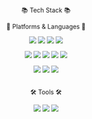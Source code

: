 <div align="center">
  📚 Tech Stack 📚

📝 Platforms & Languages 📝<br><p>
<img src="https://img.shields.io/badge/React-61DAFB?style=flat&logo=React&logoColor=white"/>
<img src="https://img.shields.io/badge/JavaScript-F7DF1E?style=flat&logo=javascript&logoColor=black"/>
<img src="https://img.shields.io/badge/HTML5-E34F26?style=flat&logo=html5&logoColor=white"/>
<img src="https://img.shields.io/badge/CSS3-1572B6?style=flat&logo=css3&logoColor=white"/> 
 
<p>
<img src="https://img.shields.io/badge/Java-3776AB?style=flat&logo=OpenJDK&logoColor=white"/> 
<img src="https://img.shields.io/badge/Thymeleaf-005F0F?style=flat&logo=Thymeleaf&logoColor=white"/> 
<img src="https://img.shields.io/badge/Springboot-6DB33F?style=flat&logo=springboot&logoColor=white"/>
<img src="https://img.shields.io/badge/Spring Security-6DB33F?style=flat&logo=Spring Security&logoColor=white"/>
<img src="https://img.shields.io/badge/JWT-6DB33F?style=flat&logo=JSON&logoColor=white"/>
  
<p>   

<img src="https://img.shields.io/badge/MySQL-4479A1?style=flat&logo=mysql&logoColor=white"/> 
<img src="https://img.shields.io/badge/Oracle-F80000?style=flat&logo=oracle&logoColor=white"/>
<img src="https://img.shields.io/badge/Amazon%20EC2-FF9900?style=flat&logo=Amazon&logoColor=white"/>
<br>  

<br>🛠 Tools 🛠<br><p>
<img src="https://img.shields.io/badge/IntelliJ IDEA-1E2A4E?style=flat&logo=intelliJ IDEA&logoColor=white"/>
<img src="https://img.shields.io/badge/Eclipse IDE-7B68EE?style=flat&logo=Eclipse IDE&logoColor=white"/>
<img src="https://img.shields.io/badge/Visual Studio Code-007ACC?style=flat&logo=Visual Studio Code&logoColor=white"/>



             
<br>
</div>

<!--
**minjoon0524/minjoon0524** is a ✨ _special_ ✨ repository because its `README.md` (this file) appears on your GitHub profile.

Here are some ideas to get you started:

- 🔭 I’m currently working on ...
- 🌱 I’m currently learning ...
- 👯 I’m looking to collaborate on ...
- 🤔 I’m looking for help with ...
- 💬 Ask me about ...
- 📫 How to reach me: ...
- 😄 Pronouns: ...
- ⚡ Fun fact: ...
-->
